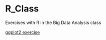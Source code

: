 # R_Class
Exercises with R in the Big Data Analysis class

[ggplot2 exercise](0419_ggplot2_exercise02.md)
